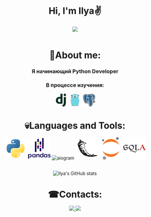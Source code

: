 <div id="hey" align="center">
<h1>
  Hi, I'm Ilya✌
</h1>


<div align="center">
<img src="https://media0.giphy.com/media/i3MXz2NWXzrVK/giphy.gif?cid=ecf05e4768ttbd29nbrw8hik3zl5ik5iyzhbjrmed8x63t7t&ep=v1_gifs_search&rid=giphy.gif&ct=g" align="center" height="325" />
</div>  

<br/>  
<h1>
  💪About me:
</h1>

<h3>
  Я начинающий Python Developer
</h3>
<div>
  <h3>
   В процессе изучения:
  </h3>
  <img src="https://raw.githubusercontent.com/devicons/devicon/55609aa5bd817ff167afce0d965585c92040787a/icons/django/django-plain.svg"title="django" alt="django" width="40" height="40"/>
  <img src="https://raw.githubusercontent.com/devicons/devicon/55609aa5bd817ff167afce0d965585c92040787a/icons/go/go-original.svg"title="go" alt="go" width="40" height="40"/>
  <img src="https://raw.githubusercontent.com/devicons/devicon/55609aa5bd817ff167afce0d965585c92040787a/icons/postgresql/postgresql-original.svg"title="postgresql" alt="postgresql" width="40" height="40"/>
  
  <br>
</div>


<div>
<h1>
 💀Languages and Tools:
</h1>
<img src="https://raw.githubusercontent.com/devicons/devicon/55609aa5bd817ff167afce0d965585c92040787a/icons/python/python-original.svg"title="python" alt="python" width="70" height="70"/>
<img src="https://raw.githubusercontent.com/devicons/devicon/55609aa5bd817ff167afce0d965585c92040787a/icons/pandas/pandas-original-wordmark.svg"title="pandas" alt="pandas" width="70" height="70"/>
<img src="https://i.postimg.cc/bJPqTBLS/aiogram-transformed.png"title="aiogram" alt="aiogram" width="70" height="70"/>
<img src="https://raw.githubusercontent.com/devicons/devicon/55609aa5bd817ff167afce0d965585c92040787a/icons/flask/flask-original.svg"title="flask" alt="flask" width="70" height="70"/>
<img src="https://raw.githubusercontent.com/devicons/devicon/55609aa5bd817ff167afce0d965585c92040787a/icons/jupyter/jupyter-original.svg"title="jupyter" alt="jupyter" width="70" height="70"/>
<img src="https://raw.githubusercontent.com/devicons/devicon/55609aa5bd817ff167afce0d965585c92040787a/icons/sqlalchemy/sqlalchemy-original.svg"title="jupyter" alt="jupyter" width="70" height="70"/>

</div>
<br>

![Ilya's GitHub stats](https://github-readme-stats.vercel.app/api?username=ilyx666&show_icons=true&theme=radical)




<div align='center'>
  <h1>
  ☎Contacts:
</h1>
  <a href="https://vk.com/ilyxx666">
    <img src="https://img.shields.io/badge/Вконтакте-blue?style=for-the-badge&logo=vk&logoColor=white">
  </a>
  <a href="https://t.me/ilyx228">
    <img src="https://img.shields.io/badge/Telegram-blue?style=for-the-badge&logo=telegram&logoColor=white">
  </a>
  
</div>


<br>
<div id="views" align="center">
  <img src="https://komarev.com/ghpvc/?username=ilyx666&style=flat&color=blueviolet" alt=""/>
</div>


